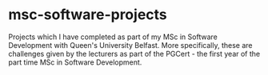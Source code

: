# msc-software-projects
Projects which I have completed as part of my MSc in Software Development with Queen's University Belfast.
More specifically, these are challenges given by the lecturers as part of the PGCert - the first year of the part time MSc in Software Development.
